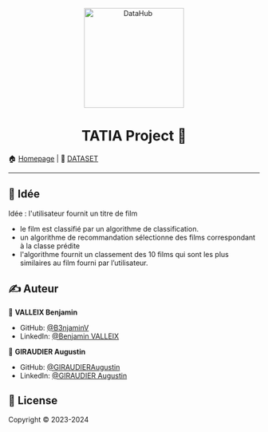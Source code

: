 <p align="center">
<img alt="DataHub" src="https://www.demotal.fr/wp-content/uploads/2023/02/demotal-illustration-traitement-automatique-des-langues.jpg" height="200px" />
</p>
<h1 align="center"> TATIA Project 👋</h1>

🏠 [Homepage](https://github.com/B3njaminV/tatia-tmdb-project) |
📰 [DATASET](https://www.kaggle.com/datasets/tmdb/tmdb-movie-metadata/data)

---

## 📣 Idée

Idée : l'utilisateur fournit un titre de film
- le film est classifié par un algorithme de classification.
- un algorithme de recommandation sélectionne des films correspondant à la classe prédite
- l'algorithme fournit un classement des 10 films qui sont les plus similaires au film fourni par l’utilisateur.

## ✍️ Auteur

👤 **VALLEIX Benjamin**

* GitHub: [@B3njaminV](https://github.com/B3njaminV)
* LinkedIn: [@Benjamin VALLEIX](https://www.linkedin.com/in/benjamin-valleix-27115719a)

👤 **GIRAUDIER Augustin**

* GitHub: [@GIRAUDIERAugustin](https://github.com/AugustinGiraudier)
* LinkedIn: [@GIRAUDIER Augustin](https://fr.linkedin.com/in/augustin-giraudier)


## 📝 License

Copyright © 2023-2024
